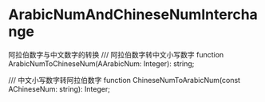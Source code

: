 # ArabicNumAndChineseNumInterchange
阿拉伯数字与中文数字的转换
/// 阿拉伯数字转中文小写数字
function ArabicNumToChineseNum(AArabicNum: Integer): string;



/// 中文小写数字转阿拉伯数字
function ChineseNumToArabicNum(const AChineseNum: string): Integer;
